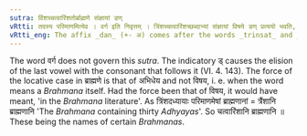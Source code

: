 ```yaml
---
sutra: विंशच्चत्वारिंशतोर्ब्राह्मणे संज्ञायां डण्
vRtti: तदस्य परिमाणमित्येव । वर्ग इति निवृत्तम् । त्रिंशच्चत्वारिंशच्छब्दाभ्यां संज्ञायां विषये डण् प्रत्ययो भवति, तदस्य परिमाणमित्येतस्मिन्विषये ब्राह्मणेभिधेये ॥
vRtti_eng: The affix _dan_ (+- अ) comes after the words _trinsat_ and _chatvarinsat_, in the sense of 'this is its measure', when it is the Name denoting a _Brahmana_-book.
---
```

The word वर्ग does not govern this _sutra_. The indicatory ड् causes the elision of the last vowel with the consonant that follows it (VI. 4. 143). The force of the locative case in ब्राह्मणे is that of अभिधेय and not विषय, i. e. when the word means a _Brahmana_ itself. Had the force been that of विषय, it would have meant, 'in the _Brahmana_ literature'. As त्रिंशदध्यायाः परिमाणमेषां ब्राह्मणानां = त्रैंशानि ब्राह्मणानि 'The _Brahmana_ containing thirty _Adhyayas_'. So चत्वारिंशानि ब्राह्मणानि ॥ These being the names of certain _Brahmanas_.
